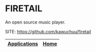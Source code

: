 # FIRETAIL

 An open source music player.
 
 SITE: https://github.com/kawuchuu/firetail

 | [Applications](https://portable-linux-apps.github.io/apps.html) | [Home](https://portable-linux-apps.github.io)
 | --- | --- |
